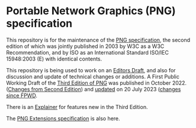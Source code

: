 # Portable Network Graphics (PNG) specification

This repository is for the maintenance of the [PNG specification](https://www.w3.org/TR/png/),
the second edition of which was jointly published in 2003 by W3C as a W3C Recommendation,
and by ISO as an International Standard ISO/IEC 15948:2003 (E)
with identical contents.

This repository is being used to work on an [Editors Draft](https://w3c.github.io/PNG-spec/),
and also for discussion and update of technical changes or additions.
A First Public Working Draft of the [Third Edition of PNG](https://www.w3.org/TR/2022/WD-png-3-20221025/) 
was published in October 2022. ([Changes from Second Edition](https://www.w3.org/TR/png-3/#changes-since-the-w3c-recommendation-of-10-november-2003-png-second-edition))
and [updated](https://www.w3.org/TR/2023/WD-png-3-20230720/) on 20 July 2023
([changes since FPWD](https://www.w3.org/TR/2023/WD-png-3-20230720/#changes-20221025). 

There is an [Explainer](https://github.com/w3c/PNG-spec/blob/main/Third_Edition_Explainer.md) for features new in the Third Edition.

The [PNG Extensions specification](https://w3c.github.io/PNG-spec/extensions/Overview.html) is also here.
